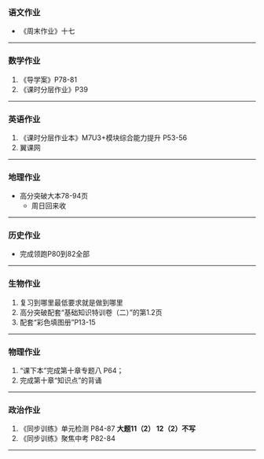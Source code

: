 ### 语文作业
* 《周末作业》十七
---

### 数学作业
1. 《导学案》P78-81
2. 《课时分层作业》P39
---

### 英语作业
1. 《课时分层作业本》M7U3+模块综合能力提升 P53-56
2. 翼课网
---

### 地理作业
* 高分突破大本78-94页
    * 周日回来收
---

### 历史作业
* 完成领跑P80到82全部
---

### 生物作业
1. 复习到哪里最低要求就是做到哪里
2. 高分突破配套“基础知识特训卷（二）”的第1.2页
3. 配套“彩色填图册”P13-15
---

### 物理作业
1. “课下本”完成第十章专题八 P64；
2. 完成第十章“知识点”的背诵
---

### 政治作业
1. 《同步训练》单元检测 P84-87 **大题11（2） 12（2）不写**
2. 《同步训练》聚焦中考 P82-84
---
